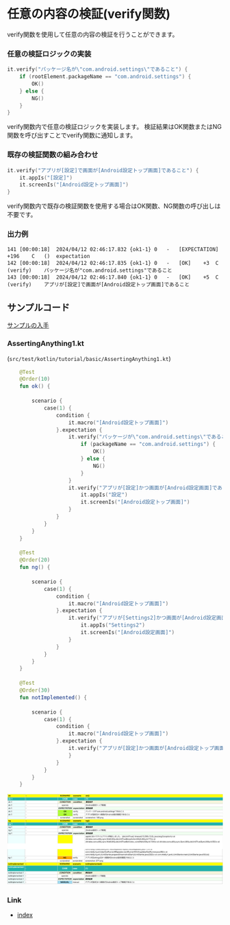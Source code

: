 # 任意の内容の検証(verify関数)

verify関数を使用して任意の内容の検証を行うことができます。

### 任意の検証ロジックの実装

```kotlin
it.verify("パッケージ名が\"com.android.settings\"であること") {
    if (rootElement.packageName == "com.android.settings") {
        OK()
    } else {
        NG()
    }
}
```

verify関数内で任意の検証ロジックを実装します。
検証結果はOK関数またはNG関数を呼び出すことでverify関数に通知します。

### 既存の検証関数の組み合わせ

```kotlin
it.verify("アプリが[設定]で画面が[Android設定トップ画面]であること") {
    it.appIs("[設定]")
    it.screenIs("[Android設定トップ画面]")
}
```

verify関数内で既存の検証関数を使用する場合はOK関数、NG関数の呼び出しは不要です。

### 出力例

```
141	[00:00:18]	2024/04/12 02:46:17.832	{ok1-1}	0	-	[EXPECTATION]	+196	C	()	expectation
142	[00:00:18]	2024/04/12 02:46:17.835	{ok1-1}	0	-	[OK]	+3	C	(verify)	パッケージ名が"com.android.settings"であること
143	[00:00:18]	2024/04/12 02:46:17.840	{ok1-1}	0	-	[OK]	+5	C	(verify)	アプリが[設定]で画面が[Android設定トップ画面]であること
```

## サンプルコード

[サンプルの入手](../../../getting_samples_ja.md)

### AssertingAnything1.kt

(`src/test/kotlin/tutorial/basic/AssertingAnything1.kt`)

```kotlin
    @Test
    @Order(10)
    fun ok() {

        scenario {
            case(1) {
                condition {
                    it.macro("[Android設定トップ画面]")
                }.expectation {
                    it.verify("パッケージが\"com.android.settings\"であること") {
                        if (packageName == "com.android.settings") {
                            OK()
                        } else {
                            NG()
                        }
                    }
                    it.verify("アプリが[設定]かつ画面が[Android設定画面]であること") {
                        it.appIs("設定")
                        it.screenIs("[Android設定トップ画面]")
                    }
                }
            }
        }
    }

    @Test
    @Order(20)
    fun ng() {

        scenario {
            case(1) {
                condition {
                    it.macro("[Android設定トップ画面]")
                }.expectation {
                    it.verify("アプリが[Settings2]かつ画面が[Android設定画面]であること") {
                        it.appIs("Settings2")
                        it.screenIs("[Android設定画面]")
                    }
                }
            }
        }
    }

    @Test
    @Order(30)
    fun notImplemented() {

        scenario {
            case(1) {
                condition {
                    it.macro("[Android設定トップ画面]")
                }.expectation {
                    it.verify("アプリが[設定]かつ画面が[Android設定トップ画面]であること") {
                    }
                }
            }
        }
    }
```

![](_images/verify_ja.png)

### Link

- [index](../../../../index_ja.md)

